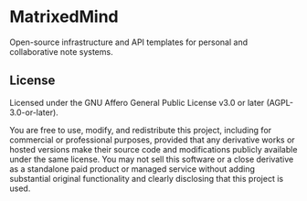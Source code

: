 # MatrixedMind
Open-source infrastructure and API templates for personal and collaborative note systems.

## License

Licensed under the GNU Affero General Public License v3.0 or later (AGPL-3.0-or-later).

You are free to use, modify, and redistribute this project, including for commercial or professional purposes,
provided that any derivative works or hosted versions make their source code and modifications publicly available
under the same license. You may not sell this software or a close derivative as a standalone paid product or
managed service without adding substantial original functionality and clearly disclosing that this project is used.
